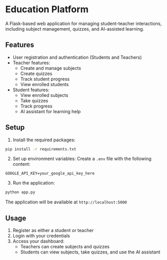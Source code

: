 # Education Platform

A Flask-based web application for managing student-teacher interactions, including subject management, quizzes, and AI-assisted learning.

## Features

- User registration and authentication (Students and Teachers)
- Teacher features:
  - Create and manage subjects
  - Create quizzes
  - Track student progress
  - View enrolled students
- Student features:
  - View enrolled subjects
  - Take quizzes
  - Track progress
  - AI assistant for learning help

## Setup

1. Install the required packages:
```bash
pip install -r requirements.txt
```

2. Set up environment variables:
Create a `.env` file with the following content:
```
GOOGLE_API_KEY=your_google_api_key_here
```

3. Run the application:
```bash
python app.py
```

The application will be available at `http://localhost:5000`

## Usage

1. Register as either a student or teacher
2. Login with your credentials
3. Access your dashboard:
   - Teachers can create subjects and quizzes
   - Students can view subjects, take quizzes, and use the AI assistant


